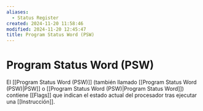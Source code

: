 ```yaml
---
aliases:
  - Status Register
created: 2024-11-20 11:58:46
modified: 2024-11-20 12:45:47
title: Program Status Word (PSW)
---
```


# Program Status Word (PSW)

El [[Program Status Word (PSW)]] (también llamado [[Program Status Word (PSW)|PSW]] o [[Program Status Word (PSW)|Program Status Word]]) contiene [[Flags]] que indican el estado actual del procesador tras ejecutar una [[Instrucción]].
